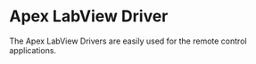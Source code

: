Apex LabView Driver
======
The Apex LabView Drivers are easily used for the remote control applications.  
